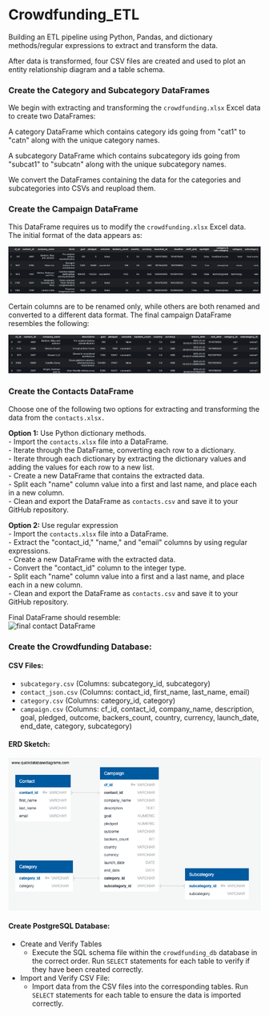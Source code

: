 # Crowdfunding_ETL

Building an ETL pipeline using Python, Pandas, and dictionary methods/regular expressions to extract and transform the data.

After data is transformed, four CSV files are created and used to plot an entity relationship diagram and a table schema.  

### Create the Category and Subcategory DataFrames 

We begin with extracting and transforming the `crowdfunding.xlsx` Excel data to create two DataFrames:

A category DataFrame which contains category ids going from "cat1" to "catn" along with the unique category names.

A subcategory DataFrame which contains subcategory ids going from "subcat1" to "subcatn" along with the unique subcategory names.

We convert the DataFrames containing the data for the categories and subcategories into CSVs and reupload them.

### Create the Campaign DataFrame

This DataFrame requires us to modify the `crowdfunding.xlsx` Excel data. The initial format of the data appears as:

![Campaign Before](./dataframe_before.png)

Certain columns are to be renamed only, while others are both renamed and converted to a different data format. The final campaign DataFrame resembles the following:

![Campaign After](./dataframe_after.png)

### Create the Contacts DataFrame

Choose one of the following two options for extracting and transforming the data from the  `contacts.xlsx.`

**Option 1:**  Use Python dictionary methods.  
    -   Import the  `contacts.xlsx`  file into a DataFrame.  
    -   Iterate through the DataFrame, converting each row to a dictionary.  
    -   Iterate through each dictionary by extracting the dictionary values and adding the values for each row to a new list.  
    -   Create a new DataFrame that contains the extracted data.  
    -   Split each "name" column value into a first and last name, and place each in a new column.  
    -   Clean and export the DataFrame as  `contacts.csv`  and save it to your GitHub repository.  

**Option 2:**  Use regular expression  
    -   Import the  `contacts.xlsx`  file into a DataFrame.  
    -   Extract the "contact_id," "name," and "email" columns by using regular expressions.  
    -   Create a new DataFrame with the extracted data.  
    -   Convert the "contact_id" column to the integer type.  
    -   Split each "name" column value into a first and a last name, and place each in a new column.  
    -   Clean and export the DataFrame as  `contacts.csv`  and save it to your GitHub repository.  

Final DataFrame should resemble:  
![final contact DataFrame](https://static.bc-edx.com/data/dl-1-2/m13/lms/img/contact_DataFrame_final.png)

### Create the Crowdfunding Database:  

#### CSV Files:  
- `subcategory.csv` (Columns: subcategory_id, subcategory)  
- `contact_json.csv` (Columns: contact_id, first_name, last_name, email)  
- `category.csv` (Columns: category_id, category)  
- `campaign.csv` (Columns: cf_id, contact_id, company_name, description, goal, pledged, outcome, backers_count, country, currency, launch_date, end_date, category, subcategory)  

#### ERD Sketch:  
![QuickDBD-export.png](https://github.com/Glowary/Crowdfunding_ETL/blob/main/QuickDBD-export.png?raw=true)

#### Create PostgreSQL Database:  
 - Create and Verify Tables  
	 - Execute the SQL schema file within the `crowdfunding_db` database in the correct order. Run `SELECT` statements for each table to verify if they have been created correctly.  
 - Import and Verify CSV File:  
	 - Import data from the CSV files into the corresponding tables. Run `SELECT` statements for each table to ensure the data is imported correctly.
